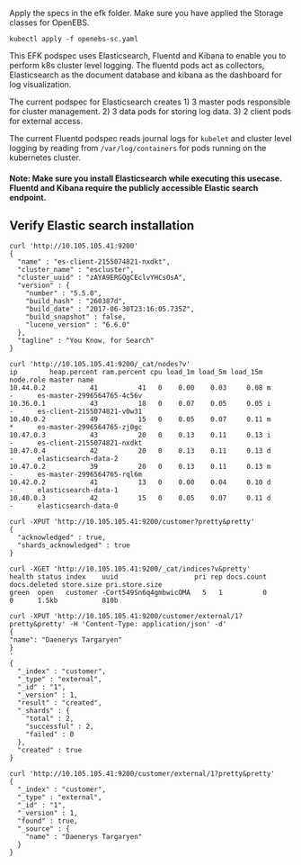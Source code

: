 Apply the specs in the efk folder.
Make sure you have applied the Storage classes for OpenEBS.

`kubectl apply -f openebs-sc.yaml`

This EFK podspec uses Elasticsearch, Fluentd and Kibana to enable you to perform k8s cluster level logging. 
The fluentd pods act as collectors, Elasticsearch as the document database and kibana as the dashboard for log visualization. 

The current podspec for Elasticsearch creates
    1) 3 master pods responsible for cluster management.
    2) 3 data pods for storing log data.
    3) 2 client pods for external access.

The current Fluentd podspec reads journal logs for `kubelet` and cluster level logging by reading from `/var/log/containers` for pods running on the kubernetes cluster. 

#### Note: Make sure you install Elasticsearch while executing this usecase. Fluentd and Kibana require the publicly accessible Elastic search endpoint. 

## Verify Elastic search installation

```
curl 'http://10.105.105.41:9200'
{
  "name" : "es-client-2155074821-nxdkt",
  "cluster_name" : "escluster",
  "cluster_uuid" : "zAYA9ERGQgCEclvYHCsOsA",
  "version" : {
    "number" : "5.5.0",
    "build_hash" : "260387d",
    "build_date" : "2017-06-30T23:16:05.735Z",
    "build_snapshot" : false,
    "lucene_version" : "6.6.0"
  },
  "tagline" : "You Know, for Search"
}

curl 'http://10.105.105.41:9200/_cat/nodes?v'
ip        heap.percent ram.percent cpu load_1m load_5m load_15m node.role master name
10.44.0.2           41          41   0    0.00    0.03     0.08 m         -      es-master-2996564765-4c56v
10.36.0.1           43          18   0    0.07    0.05     0.05 i         -      es-client-2155074821-v0w31
10.40.0.2           49          15   0    0.05    0.07     0.11 m         *      es-master-2996564765-zj0gc
10.47.0.3           43          20   0    0.13    0.11     0.13 i         -      es-client-2155074821-nxdkt
10.47.0.4           42          20   0    0.13    0.11     0.13 d         -      elasticsearch-data-2
10.47.0.2           39          20   0    0.13    0.11     0.13 m         -      es-master-2996564765-rql6m
10.42.0.2           41          13   0    0.00    0.04     0.10 d         -      elasticsearch-data-1
10.40.0.3           42          15   0    0.05    0.07     0.11 d         -      elasticsearch-data-0

curl -XPUT 'http://10.105.105.41:9200/customer?pretty&pretty'
{
  "acknowledged" : true,
  "shards_acknowledged" : true
}

curl -XGET 'http://10.105.105.41:9200/_cat/indices?v&pretty'
health status index    uuid                   pri rep docs.count docs.deleted store.size pri.store.size
green  open   customer -Cort549Sn6q4gmbwicOMA   5   1          0            0      1.5kb           810b

curl -XPUT 'http://10.105.105.41:9200/customer/external/1?pretty&pretty' -H 'Content-Type: application/json' -d'
{
"name": "Daenerys Targaryen"
}
'
{
  "_index" : "customer",
  "_type" : "external",
  "_id" : "1",
  "_version" : 1,
  "result" : "created",
  "_shards" : {
    "total" : 2,
    "successful" : 2,
    "failed" : 0
  },
  "created" : true
}

curl 'http://10.105.105.41:9200/customer/external/1?pretty&pretty'
{
  "_index" : "customer",
  "_type" : "external",
  "_id" : "1",
  "_version" : 1,
  "found" : true,
  "_source" : {
    "name" : "Daenerys Targaryen"
  }
}
```
